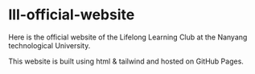 # lll-official-website

Here is the official website of the Lifelong Learning Club at the Nanyang technological University. 

This website is built using html & tailwind and hosted on GitHub Pages.
